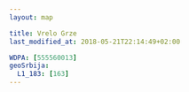 ```yaml
---
layout: map

title: Vrelo Grze
last_modified_at: 2018-05-21T22:14:49+02:00

WDPA: [555560013]
geoSrbija:
  L1_183: [163]
---
```

